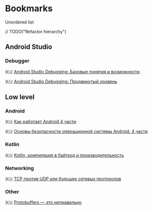 # Bookmarks
Unordered list 

// TODO("Refactor hierarchy")

## Android Studio 

### Debugger
:ru: [Android Studio Debugging: Базовые понятия и возможности](https://medium.com/@artem_shevchenko/android-studio-debugging-%D0%B1%D0%B0%D0%B7%D0%BE%D0%B2%D1%8B%D0%B5-%D0%BF%D0%BE%D0%BD%D1%8F%D1%82%D0%B8%D1%8F-%D0%B8-%D0%B2%D0%BE%D0%B7%D0%BC%D0%BE%D0%B6%D0%BD%D0%BE%D1%81%D1%82%D0%B8-658ee6dcc641).

:ru: [Android Studio Debugging: Продвинутый уровень](https://medium.com/@artem_shevchenko/android-studio-debugging-%D0%BF%D1%80%D0%BE%D0%B4%D0%B2%D0%B8%D0%BD%D1%83%D1%82%D1%8B%D0%B9-%D1%83%D1%80%D0%BE%D0%B2%D0%B5%D0%BD%D1%8C-e05dac22439f)

## Low level 

### Android 
:ru: [Как работает Android 4 части](https://habr.com/ru/company/solarsecurity/blog/334796/)

:ru: [Основы безопасности операционной системы Android. 4 части](https://m.habr.com/ru/post/175517/)

### Kotlin
:ru: [Kotlin, компиляция в байткод и производительность](https://habr.com/ru/company/inforion/blog/330060/)

### Networking 
:ru: [TCP против UDP или будущее сетевых протоколов](https://habr.com/ru/company/oleg-bunin/blog/461829/)

### Other
:ru: [Protobuffers — это неправильно](https://habr.com/ru/post/427265/)
